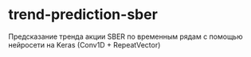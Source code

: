 # trend-prediction-sber
Предсказание тренда акции SBER по временным рядам с помощью нейросети на Keras (Conv1D + RepeatVector)
